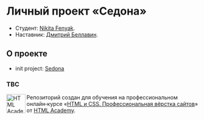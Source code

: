 # Личный проект «Седона»

* Студент: [Nikita Fenyak](https://htmlacademy.ru/profile/id88702).
* Наставник: [Дмитрий Беллавин](https://htmlacademy.ru/profile/bellavin).


## О проекте

* init project: [Sedona](https://n3fenyak.github.io/sedona/)

### TBC


<a href="https://htmlacademy.ru/intensive/htmlcss"><img align="left" width="50" height="50" alt="HTML Academy" src="https://up.htmlacademy.ru/static/img/intensive/htmlcss/logo-for-github-2.png"></a>

Репозиторий создан для обучения на профессиональном онлайн‑курсе «[HTML и CSS. Профессиональная вёрстка сайтов](https://htmlacademy.ru/intensive/htmlcss)» от [HTML Academy](https://htmlacademy.ru).
